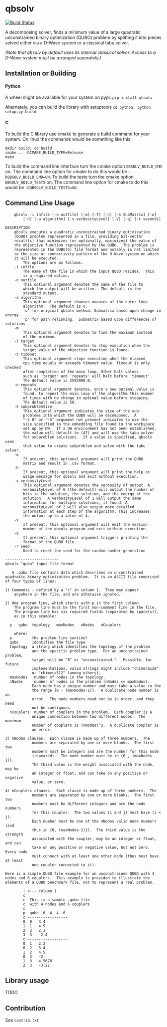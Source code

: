 qbsolv
======

[![Build Status](https://travis-ci.org/dwavesystems/qbsolv.svg?branch=master)](https://travis-ci.org/dwavesystems/qbsolv)

A decomposing solver, finds a minimum value of a large quadratic unconstrained binary optimization (QUBO) problem by splitting it into pieces solved either via a D-Wave system or a classical tabu solver.

_(Note that qbsolv by default uses its internal classical solver. Access to a D-Wave system must be arranged separately.)_

Installation or Building
------------------------

#### Python

A wheel might be available for your system on pypi: `pip install qbsolv`

Alternately, you can build the library with setuptools
`cd python; python setup.py build`

#### C
To build the C library use cmake to generate a build command for your system. On linux the commands would be something like this:

```
mkdir build; cd build
cmake .. -DCMAKE_BUILD_TYPE=Release
make
```

To build the command line interface turn the cmake option `QBSOLV_BUILD_CMD` on. The command line option for cmake to do this would be `-DQBSOLV_BUILD_CMD=ON`.
To build the tests turn the cmake option `QBSOLV_BUILD_TESTS` on. The command line option for cmake to do this would be `-DQBSOLV_BUILD_TESTS=ON`.

Command Line Usage
------------------

```
    qbsolv -i infile [-o outfile] [-m] [-T] [-n] [-S SubMatrix] [-w]
        [-h] [-a algorithm] [-v verbosityLevel] [-V] [-q] [-t seconds]

DESCRIPTION
    qbsolv executes a quadratic unconstrained binary optimization
    (QUBO) problem represented in a file, providing bit-vector
    result(s) that minimizes (or optionally, maximizes) the value of
    the objective function represented by the QUBO.  The problem is
    represented in the QUBO(5) file format and notably is not limited
    to the size or connectivity pattern of the D-Wave system on which
    it will be executed.
        The options are as follows:
    -i infile
        The name of the file in which the input QUBO resides.  This
        is a required option.
    -o outfile
        This optional argument denotes the name of the file to
        which the output will be written.  The default is the
        standard output.
    -a algorithm
        This optional argument chooses nuances of the outer loop
        algorithm.  The default is o.
        'o' for original qbsolv method. Submatrix based upon change in energy.
        'p' for path relinking.  Submatrix based upon differences of solutions
    -m
        This optional argument denotes to find the maximum instead
        of the minimum.
    -T target
        This optional argument denotes to stop execution when the
        target value of the objective function is found.
    -t timeout
        This optional argument stops execution when the elapsed
        cpu time equals or exceeds timeout value. Timeout is only checked
        after completion of the main loop. Other halt values
        such as 'target' and 'repeats' will halt before 'timeout'.
        The default value is 2592000.0.
    -n repeats
        This optional argument denotes, once a new optimal value is
        found, to repeat the main loop of the algorithm this number
        of times with no change in optimal value before stopping.
        The default value is 50.
    -S subproblemSize
        This optional argument indicates the size of the sub-
        problems into which the QUBO will be decomposed.  A
        "-S 0" or "-S" argument not present indicates to use the
        size specified in the embedding file found in the workspace
        set up by DW.  If a DW environment has not been established,
        the value will default to (47) and will use the tabu solver
        for subproblem solutions.  If a value is specified, qbsolv uses
        that value to create subproblem and solve with the tabu solver.
    -w
        If present, this optional argument will print the QUBO
        matrix and result in .csv format.
    -h
        If present, this optional argument will print the help or
        usage message for qbsolv and exit without execution.
    -v verbosityLevel
        This optional argument denotes the verbosity of output. A
        verbosityLevel of 0 (the default) will output the number of
        bits in the solution, the solution, and the energy of the
        solution.  A verbosityLevel of 1 will output the same
        information for multiple solutions, if found. A
        verbosityLevel of 2 will also output more detailed
        information at each step of the algorithm. This increases
        the output up to a value of 4.
    -V
        If present, this optional argument will emit the version
        number of the qbsolv program and exit without execution.
    -q
        If present, this optional argument triggers printing the
        format of the QUBO file.
    -r seed
        Used to reset the seed for the random number generation

------------------------
qbsolv "qubo" input file format

   A .qubo file contains data which describes an unconstrained
quadratic binary optimization problem.  It is an ASCII file comprised
of four types of lines:

1) Comments - defined by a "c" in column 1.  They may appear
    anywhere in the file, and are otherwise ignored.

2) One program line, which starts with p in the first column.
    The program line must be the first non-comment line in the file.
    The program line has six required fields (separated by space(s)),
    as in this example:

  p   qubo  topology   maxNodes   nNodes   nCouplers

    where:
  p         the problem line sentinel
  qubo      identifies the file type
  topology  a string which identifies the topology of the problem
            and the specific problem type.  For an unconstrained problem,
            target will be "0" or "unconstrained."   Possible, for future
            implementations, valid strings might include "chimera128"
            or "chimera512" (among others).
  maxNodes   number of nodes in the topology.
  nNodes     number of nodes in the problem (nNodes <= maxNodes).
            Each node has a unique number and must take a value in the
            the range {0 - (maxNodes-1)}.  A duplicate node number is an
            error.  The node numbers need not be in order, and they need
            not be contiguous.
  nCouplers  number of couplers in the problem.  Each coupler is a
            unique connection between two different nodes.  The maximum
            number of couplers is (nNodes)^2.  A duplicate coupler is
            an error.

3) nNodes clauses.  Each clause is made up of three numbers.  The
            numbers are separated by one or more blanks.  The first two
            numbers must be integers and are the number for this node
            (repeated).  The node number must be in {0 , (maxNodes-1)}.
            The third value is the weight associated with the node, may be
            an integer or float, and can take on any positive or negative
            value, or zero.

4) nCouplers clauses.  Each clause is made up of three numbers.  The
            numbers are separated by one or more blanks.  The first two
            numbers must be different integers and are the node numbers
            for this coupler.  The two values (i and j) must have (i < j).
            Each number must be one of the nNodes valid node numbers (and
            thus in {0, (maxNodes-1)}).  The third value is the strength
            associated with the coupler, may be an integer or float, and can
            take on any positive or negative value, but not zero.  Every node
            must connect with at least one other node (thus must have at least
            one coupler connected to it).

Here is a simple QUBO file example for an unconstrained QUBO with 4
nodes and 6 couplers.  This example is provided to illustrate the
elements of a QUBO benchmark file, not to represent a real problem.

        | <--- column 1
        c
        c  This is a sample .qubo file
        c  with 4 nodes and 6 couplers
        c
        p  qubo  0  4  4  6
        c ------------------
        0  0   3.4
        1  1   4.5
        2  2   2.1
        3  3   -2.4
        c ------------------
        0  1   2.2
        0  2   3.4
        1  2   4.5
        0  3   -2
        1  3   4.5678
        2  3   -3.22
```

Library usage
-------------

TODO

Contribution
------------

See `contrib.txt`
